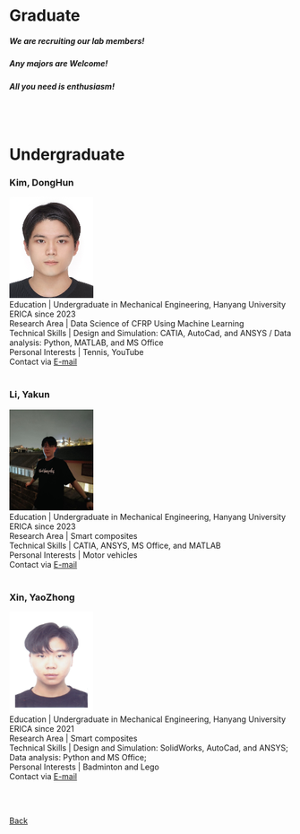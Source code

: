 

# Graduate

##### **We are recruiting our lab members!**
##### **Any majors are Welcome!**
##### **All you need is enthusiasm!**

<br>

<br>

# Undergraduate

### **Kim, DongHun**
<img src="assets/css/홈페이지사진_김동훈.jpg" alt="Passport" width="150" height="180" > <br>
Education | Undergraduate in Mechanical Engineering, Hanyang University ERICA since 2023 <br>
Research Area | Data Science of CFRP Using Machine Learning <br>
Technical Skills | Design and Simulation: CATIA, AutoCad, and ANSYS / Data analysis: Python, MATLAB, and MS Office <br>
Personal Interests | Tennis, YouTube <br>
Contact via <a href="mailto:gazicola@hanyang.ac.kr"> E-mail</a> <br>
<br>

### **Li, Yakun**
<img src="assets/css/홈페이지사진_이아곤.jpg" alt="Passport" width="150" height="180" > <br>
Education | Undergraduate in Mechanical Engineering, Hanyang University ERICA since 2023 <br>
Research Area | Smart composites <br>
Technical Skills | CATIA, ANSYS, MS Office, and MATLAB <br>
Personal Interests | Motor vehicles <br>
Contact via <a href="mailto:liyakun15@hanyang.ac.kr"> E-mail</a> <br>
<br>


### **Xin, YaoZhong**
<img src="assets/css/홈페이지사진_신요중.jpg" alt="Passport" width="150" height="180" > <br>
Education | Undergraduate in Mechanical Engineering, Hanyang University ERICA since 2021 <br>
Research Area | Smart composites <br>
Technical Skills | Design and Simulation: SolidWorks, AutoCad, and ANSYS; Data analysis: Python and MS Office; <br>
Personal Interests | Badminton and Lego <br>
Contact via <a href="mailto:xinyaozhong777@126.com"> E-mail</a> <br>
<br>


<br>

[Back](./)
<br>
<br>
